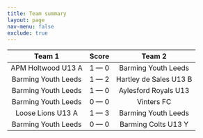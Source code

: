 ```yaml
---
title: Team summary
layout: page
nav-menu: false
exclude: true
---
```




|       Team 1        |    Score    |         Team 2         |
|:-------------------:|:-----------:|:----------------------:|
| APM Holtwood U13 A  | 1 &mdash; 0 |  Barming Youth Leeds   |
| Barming Youth Leeds | 1 &mdash; 2 | Hartley de Sales U13 B |
| Barming Youth Leeds | 1 &mdash; 0 |  Aylesford Royals U13  |
| Barming Youth Leeds | 0 &mdash; 0 |       Vinters FC       |
|  Loose Lions U13 A  | 1 &mdash; 3 |  Barming Youth Leeds   |
| Barming Youth Leeds | 0 &mdash; 0 |  Barming Colts U13 Y   |

 <br /><br /><br />